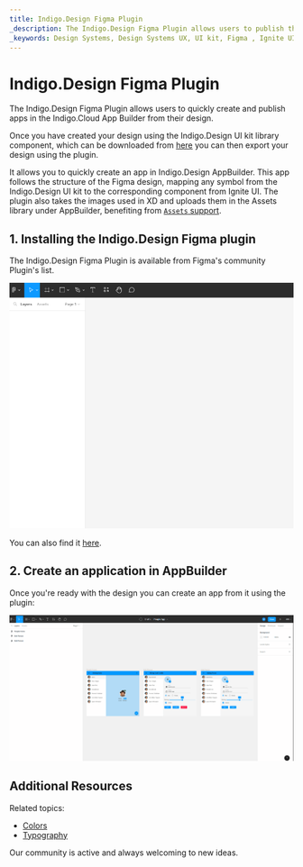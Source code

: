 ```yaml
---
title: Indigo.Design Figma Plugin
_description: The Indigo.Design Figma Plugin allows users to publish their app to the Indigo.Design App Builder.
_keywords: Design Systems, Design Systems UX, UI kit, Figma , Ignite UI for Angular, Figma to Angular, Figma to Angular, Angular, Angular Design System, Export code from Figma, Design Kits for Angular, Figma HTML, Figma to HTML, Figma UI kits
---
```

# Indigo.Design Figma Plugin

The Indigo.Design Figma Plugin allows users to quickly create and publish apps in the Indigo.Cloud App Builder from their design.

Once you have created your design using the Indigo.Design UI kit library component, which can be downloaded from [here](https://www.figma.com/@infragistics) you can then export your design using the plugin.

It allows you to quickly create an app in Indigo.Design AppBuilder. This app follows the structure of the Figma design, mapping any symbol from the Indigo.Design UI kit to the corresponding component from Ignite UI. The plugin also takes the images used in XD and uploads them in the Assets library under AppBuilder, benefiting from [`Assets` support](https://www.infragistics.com/community/blogs/b/jason_beres/posts/indigo-design-app-builder-october-release-with-assets-support).  

## 1. Installing the Indigo.Design Figma plugin

The Indigo.Design Figma Plugin is available from Figma's community Plugin's list. 

<img class="responsive-img" src="../images/figma-plugin.gif"/>

 You can also find it [here](https://www.figma.com/community/plugin/1170035114372031474).


## 2. Create an application in AppBuilder

Once you're ready with the design you can create an app from it using the plugin:

<img class="responsive-img" src="../images/create-from-figma.gif" />


## Additional Resources

Related topics:

- [Colors](../style/colors.md)
- [Typography](../style/typography.md)

Our community is active and always welcoming to new ideas.